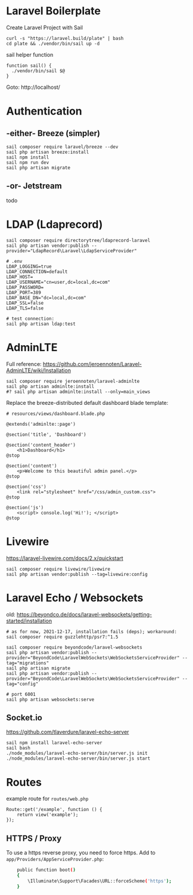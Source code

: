 # Laravel Boilerplate 

Create Laravel Project with Sail
```
curl -s "https://laravel.build/plate" | bash
cd plate && ./vendor/bin/sail up -d
```

sail helper function
```
function sail() {
  ./vendor/bin/sail $@
}
```

Goto: http://localhost/

# Authentication

## -either- Breeze (simpler)
```
sail composer require laravel/breeze --dev
sail php artisan breeze:install
sail npm install
sail npm run dev
sail php artisan migrate
```

## -or- Jetstream

todo


# LDAP (Ldaprecord)

```
sail composer require directorytree/ldaprecord-laravel
sail php artisan vendor:publish --provider="LdapRecord\Laravel\LdapServiceProvider"

# .env
LDAP_LOGGING=true
LDAP_CONNECTION=default
LDAP_HOST=
LDAP_USERNAME="cn=user,dc=local,dc=com"
LDAP_PASSWORD=
LDAP_PORT=389
LDAP_BASE_DN="dc=local,dc=com"
LDAP_SSL=false
LDAP_TLS=false

# test connection:
sail php artisan ldap:test
```


#  AdminLTE

Full reference: https://github.com/jeroennoten/Laravel-AdminLTE/wiki/Installation

```
sail composer require jeroennoten/laravel-adminlte
sail php artisan adminlte:install
#? sail php artisan adminlte:install --only=main_views
```

Replace the breeze-distributed default dashboard blade template:
```
# resources/views/dashboard.blade.php

@extends('adminlte::page')

@section('title', 'Dashboard')

@section('content_header')
    <h1>Dashboard</h1>
@stop

@section('content')
    <p>Welcome to this beautiful admin panel.</p>
@stop

@section('css')
    <link rel="stylesheet" href="/css/admin_custom.css">
@stop

@section('js')
    <script> console.log('Hi!'); </script>
@stop
```


# Livewire

https://laravel-livewire.com/docs/2.x/quickstart
```
sail composer require livewire/livewire
sail php artisan vendor:publish --tag=livewire:config
```

# Laravel Echo / Websockets

old:
https://beyondco.de/docs/laravel-websockets/getting-started/installation

```
# as for now, 2021-12-17, installation fails (deps); workaround:
sail composer require guzzlehttp/psr7:^1.5

sail composer require beyondcode/laravel-websockets
sail php artisan vendor:publish --provider="BeyondCode\LaravelWebSockets\WebSocketsServiceProvider" --tag="migrations"
sail php artisan migrate
sail php artisan vendor:publish --provider="BeyondCode\LaravelWebSockets\WebSocketsServiceProvider" --tag="config"

# port 6001
sail php artisan websockets:serve
```

## Socket.io
https://github.com/tlaverdure/laravel-echo-server
```
sail npm install laravel-echo-server
sail bash
./node_modules/laravel-echo-server/bin/server.js init
./node_modules/laravel-echo-server/bin/server.js start
```

# Routes

example route for `routes/web.php`
```
Route::get('/example', function () {
    return view('example');
});
```



## HTTPS / Proxy

To use a https reverse proxy, you need to force https.
Add to `app/Providers/AppServiceProvider.php`:
```bash
    public function boot()
    {
        \Illuminate\Support\Facades\URL::forceScheme('https');
    }
```
